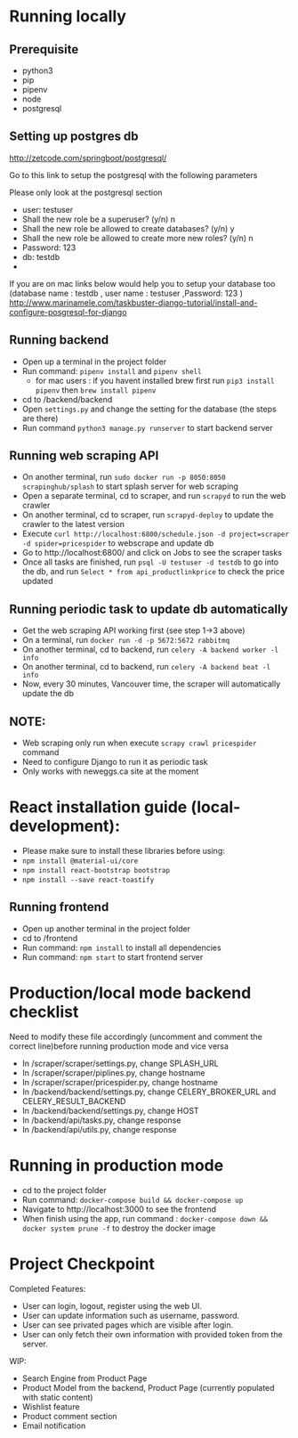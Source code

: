 # Running locally

## Prerequisite
- python3
- pip
- pipenv
- node
- postgresql
## Setting up postgres db
http://zetcode.com/springboot/postgresql/

Go to this link to setup the postgresql with the following parameters

Please only look at the postgresql section

- user: testuser
- Shall the new role be a superuser? (y/n) n
- Shall the new role be allowed to create databases? (y/n) y
- Shall the new role be allowed to create more new roles? (y/n) n
- Password: 123  
- db: testdb
- 

If you are on mac links below would help you to setup your database too 
(database name : testdb , user name : testuser ,Password: 123   )
http://www.marinamele.com/taskbuster-django-tutorial/install-and-configure-posgresql-for-django


## Running backend
- Open up a terminal in the project folder
- Run command: `pipenv install` and `pipenv shell`
    - for mac users :  if you havent installed brew first run `pip3 install pipenv` then `brew install pipenv` 
- cd to /backend/backend
- Open `settings.py` and change the setting for the database (the steps are there)
- Run command `python3 manage.py runserver` to start backend server

## Running web scraping API
- On another terminal, run `sudo docker run -p 8050:8050 scrapinghub/splash` to start splash server for web scraping
- Open a separate terminal, cd to scraper, and run `scrapyd` to run the web crawler
- On another terminal, cd to scraper, run `scrapyd-deploy` to update the crawler to the latest version
- Execute `curl http://localhost:6800/schedule.json -d project=scraper -d spider=pricespider` to webscrape and update db
- Go to http://localhost:6800/ and click on Jobs to see the scraper tasks
- Once all tasks are finished, run `psql -U testuser -d testdb` to go into the db, and run `Select * from api_productlinkprice` to check the price updated

## Running periodic task to update db automatically
- Get the web scraping API working first (see step 1->3 above)
- On a terminal, run `docker run -d -p 5672:5672 rabbitmq`
- On another terminal, cd to backend, run `celery -A backend worker -l info`
- On another terminal, cd to backend, run `celery -A backend beat -l info`
- Now, every 30 minutes, Vancouver time, the scraper will automatically update the db

## NOTE: 
- Web scraping only run when execute `scrapy crawl pricespider` command
- Need to configure Django to run it as periodic task 
- Only works with neweggs.ca site at the moment 

# React installation guide (local-development):
- Please make sure to install these libraries before using:
- `npm install @material-ui/core`
- `npm install react-bootstrap bootstrap`
- `npm install --save react-toastify`

## Running frontend
- Open up another terminal in the project folder
- cd to /frontend
- Run command: `npm install` to install all dependencies
- Run command: `npm start` to start frontend server

# Production/local mode backend checklist
Need to modify these file accordingly (uncomment and comment the correct line)before running production mode and vice versa
- In /scraper/scraper/settings.py, change SPLASH_URL
- In /scraper/scraper/piplines.py, change hostname
- In /scraper/scraper/pricespider.py, change hostname
- In /backend/backend/settings.py, change CELERY_BROKER_URL and CELERY_RESULT_BACKEND
- In /backend/backend/settings.py, change HOST
- In /backend/api/tasks.py, change response
- In /backend/api/utils.py, change response

# Running in production mode
- cd to the project folder
- Run command: `docker-compose build && docker-compose up`
- Navigate to http://localhost:3000 to see the frontend
- When finish using the app, run command : `docker-compose down && docker system prune -f` to destroy the docker image

# Project Checkpoint
Completed Features:
- User can login, logout, register using the web UI. 
- User can update information such as username, password.
- User can see privated pages which are visible after login.
- User can only fetch their own information with provided token from the server.

WIP: 
- Search Engine from Product Page
- Product Model from the backend, Product Page (currently populated with static content)
- Wishlist feature 
- Product comment section
- Email notification